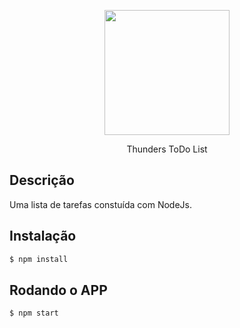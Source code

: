 <p align="center">
 <img width="200" src="https://upload.wikimedia.org/wikipedia/commons/thumb/d/d9/Node.js_logo.svg/2560px-Node.js_logo.svg.png"/>
</p>


  <p align="center">Thunders ToDo List</p>

## Descrição

Uma lista de tarefas constuída com NodeJs.

## Instalação

```bash
$ npm install
```

## Rodando o APP

```bash
$ npm start
```
